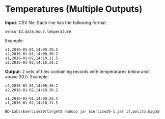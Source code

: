# Temperatures (Multiple Outputs)

**Input**: CSV file. Each line has the following format:

    sensorId,date,hour,temperature

Example:

    s1,2016-01-01,14:00,20.5
    s2,2016-01-01,14:00,30.2
    s1,2016-01-02,14:10,11.5
    s2,2016-01-02,14:10,30.2

**Output**: 2 sets of files containing records with temperatures below and above 30.0. Example: 

    s2,2016-01-01,14:00,30.2
    s2,2016-01-02,14:10,30.2

    s1,2016-01-01,14:00,20.5
    s1,2016-01-02,14:10,11.5

```sh
BD-Labs/Exercise20/target$ hadoop jar Exercise20-1.jar it.polito.bigdata.hadoop.E20Driver ./in/ ./out/
```
